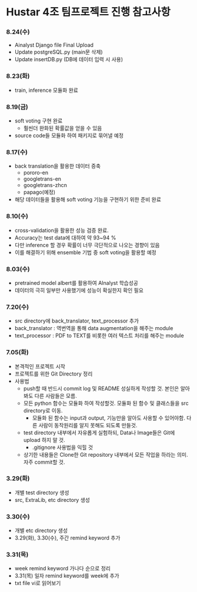 # Hustar 4조 팀프로젝트 진행 참고사항
### 8.24(수)
- Ainalyst Django file Final Upload
- Update postgreSQL.py (main문 삭제)
- Update insertDB.py (DB에 데이터 입력 시 사용)

### 8.23(화)
- train, inference 모듈화 완료

### 8.19(금)
- soft voting 구현 완료
	- 훨씬더 완화된 확률값을 얻을 수 있음
- source code들 모듈화 하여 패키지로 묶어낼 예정

### 8.17(수)
- back translation을 활용한 데이터 증축
	- pororo-en
	- googletrans-en
	- googletrans-zhcn
	- papago(예정)
- 해당 데이터들을 활용해 soft voting 기능을 구현하기 위한 준비 완료

### 8.10(수)
- cross-validation을 활용한 성능 검증 완료.
- Accuracy는 test data에 대하여 약 93~94 %
- 다만 inference 할 경우 확률이 너무 극단적으로 나오는 경향이 있음
- 이를 해결하기 위해 ensemble 기법 중 soft voting을 활용할 예정

### 8.03(수)
- pretrained model albert를 활용하여 AInalyst 학습성공
- 데이터의 극히 일부만 사용했기에 성능이 확실한지 확인 필요

### 7.20(수)
- src directory에 back_translator, text_processor 추가
- back_translator : 역번역을 통해 data augmentation을 해주는 module
- text_processor : PDF to TEXT를 비롯한 여러 텍스트 처리를 해주는 module

### 7.05(화)
- 본격적인 프로젝트 시작
- 프로젝트를 위한 Git Directory 정리
- 사용법
	- push할 때 반드시 commit log 및 README 성실하게 작성할 것. 본인은 알아봐도 다른 사람들은 모름.
	- 모든 python 함수는 모듈화 하여 작성할것. 모듈화 된 함수 및 클래스들을 src directory로 이동.
		- 모듈화 된 함수는 input과 output, 기능만을 알아도 사용할 수 있어야함. 다른 사람이 동작원리를 알지 못해도 되도록 만들것.
	- test directory 내부에서 자유롭게 실험하되, Data나 Image들은 Git에 upload 하지 말 것.
		- .gitignore 사용법을 익힐 것
	- 상기한 내용들은 Clone한 Git repository 내부에서 모든 작업을 하라는 의미. 자주 commit할 것.

### 3.29(화)
- 개별 test directory 생성
- src, ExtraLib, etc directory 생성

### 3.30(수)
- 개별 etc directory 생성
- 3.29(화), 3.30(수), 주간 remind keyword 추가

### 3.31(목)
- week remind keyword 가나다 순으로 정리
- 3.31(목) 일자 remind keyword를 week에 추가
- txt file vi로 읽어보기
